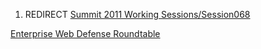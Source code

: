 1.  REDIRECT [Summit 2011 Working
    Sessions/Session068](Summit_2011_Working_Sessions/Session068 "wikilink")

[Enterprise Web Defense
Roundtable](Category:Summit_2011_Individual_OWASP_Projects_Track "wikilink")
